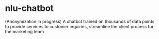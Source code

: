 # nlu-chatbot
(Anonymization in progress)
A chatbot trained on thousands of data points to provide services to customer inquiries, streamline the client process for the marketing team
